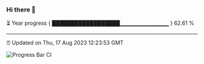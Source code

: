 ### Hi there 👋

⏳ Year progress { ██████████████████▁▁▁▁▁▁▁▁▁▁▁▁ } 62.61 %

---

⏰ Updated on Thu, 17 Aug 2023 12:23:53 GMT

![Progress Bar CI](https://github.com/liununu/liununu/workflows/Progress%20Bar%20CI/badge.svg)
